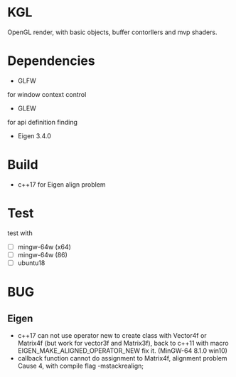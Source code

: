 # KGL

OpenGL  render, with basic objects, buffer contorllers and mvp shaders.

# Dependencies

- GLFW

for window context control

- GLEW

for api definition finding

- Eigen 3.4.0

# Build

- c++17 for Eigen align problem

# Test
test with
- [ ] mingw-64w (x64)
- [ ] mingw-64w (86)
- [ ] ubuntu18

# BUG

## Eigen
- c++17 can not use operator new to create class with Vector4f or Matrix4f (but work for vector3f and Matrix3f), back to c++11 with macro EIGEN_MAKE_ALIGNED_OPERATOR_NEW fix it. (MinGW-64 8.1.0 win10)
- callback function cannot do assignment to Matrix4f, alignment problem Cause 4, with compile flag -mstackrealign;  